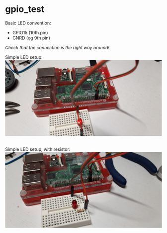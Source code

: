 # gpio_test

Basic LED convention:
* GPIO15 (10th pin)
* GNRD   (eg 9th pin)

_Check that the connection is the right way around!_


Simple LED setup:<br/>
<img src="https://github.com/richardbw/gpio_test/blob/main/20210217_185251.jpg?raw=true" width="550"/>

<br/>
Simple LED setup, with resistor:<br/>
<img src="https://github.com/richardbw/gpio_test/blob/main/20210217_185640.jpg?raw=true" width="550"/>
